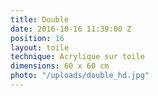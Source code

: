 ```yaml
---
title: Double
date: 2016-10-16 11:39:00 Z
position: 16
layout: toile
technique: Acrylique sur toile
dimensions: 60 x 60 cm
photo: "/uploads/double_hd.jpg"
---
```


